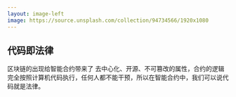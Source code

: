 ```yaml
---
layout: image-left
image: https://source.unsplash.com/collection/94734566/1920x1080
---
```


## 代码即法律

区块链的出现给智能合约带来了 去中心化、开源、不可篡改的属性，合约的逻辑完全按照计算机代码执行，任何人都不能干预，所以在智能合约中，我们可以说代码就是法律。